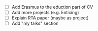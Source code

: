 - [ ] Add Erasmus to the eduction part of CV 
- [ ] Add more projects (e.g. Enticing)
- [ ] Explain RTA paper (maybe as project)
- [ ] Add "my talks" section